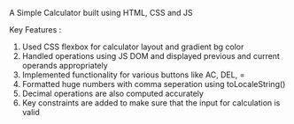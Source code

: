A Simple Calculator built using HTML, CSS and JS

Key Features : 
1. Used CSS flexbox for calculator layout and gradient bg color
2. Handled operations using JS DOM and displayed previous and current operands appropriately
3. Implemented functionality for various buttons like AC, DEL, =
4. Formatted huge numbers with comma seperation using toLocaleString()
5. Decimal operations are also computed accurately
6. Key constraints are added to make sure that the input for calculation is valid
